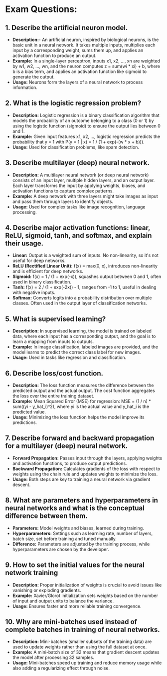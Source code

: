 # Exam Questions:
## 1. Describe the artificial neuron model.

- **Description:**- An artificial neuron, inspired by biological neurons, is the basic unit in a neural network. It takes multiple inputs, multiplies each input by a corresponding weight, sums them up, and applies an activation function to produce an output.
- **Example:** In a single-layer perceptron, inputs x1, x2, ..., xn are weighted by w1, w2, ..., wn, and the neuron computes z = sum(wi * xi) + b, where b is a bias term, and applies an activation function like sigmoid to generate the output.
- **Usage:** Neurons form the layers of a neural network to process information.

## 2. What is the logistic regression problem?

- **Description:** Logistic regression is a binary classification algorithm that models the probability of an outcome belonging to a class (0 or 1) by using the logistic function (sigmoid) to ensure the output lies between 0 and 1.
- **Example:** Given input features x1, x2, ..., logistic regression predicts the probability that y = 1 with P(y = 1 | x) = 1 / (1 + exp(-(w * x + b))).
- **Usage:** Used for classification problems, like spam detection.

## 3. Describe multilayer (deep) neural network.

- **Description:** A multilayer neural network (or deep neural network) consists of an input layer, multiple hidden layers, and an output layer. Each layer transforms the input by applying weights, biases, and activation functions to capture complex patterns.
- **Example:** A deep network with three layers might take images as input and pass them through layers to identify objects.
- **Usage:** Used for complex tasks like image recognition, language processing.

## 4. Describe major activation functions: linear, ReLU, sigmoid, tanh, and softmax, and explain their usage.
- **Linear:** Output is a weighted sum of inputs. No non-linearity, so it's not useful for deep networks.
- **ReLU (Rectified Linear Unit):** f(x) = max(0, x), introduces non-linearity and is efficient for deep networks.
- **Sigmoid:** f(x) = 1 / (1 + exp(-x)), squashes output between 0 and 1, often used in binary classification.
- **Tanh:** f(x) = 2 / (1 + exp(-2x)) - 1, ranges from -1 to 1, useful in dealing with negative inputs.
- **Softmax:** Converts logits into a probability distribution over multiple classes. Often used in the output layer of classification networks.

## 5. What is supervised learning?

- **Description:** In supervised learning, the model is trained on labeled data, where each input has a corresponding output, and the goal is to learn a mapping from inputs to outputs.
- **Example:** In image classification, labeled images are provided, and the model learns to predict the correct class label for new images.
- **Usage:** Used in tasks like regression and classification.

## 6. Describe loss/cost function.

- **Description:** The loss function measures the difference between the predicted output and the actual output. The cost function aggregates the loss over the entire training dataset.
- **Example:** Mean Squared Error (MSE) for regression: MSE = (1 / n) * sum((yi - y_hat_i)^2), where yi is the actual value and y_hat_i is the predicted value.
- **Usage:** Minimizing the loss function helps the model improve its predictions.

## 7. Describe forward and backward propagation for a multilayer (deep) neural network.

- **Forward Propagation:** Passes input through the layers, applying weights and activation functions, to produce output predictions.
- **Backward Propagation:** Calculates gradients of the loss with respect to weights using the chain rule and updates weights to minimize the loss.
- **Usage:** Both steps are key to training a neural network via gradient descent.

## 8. What are parameters and hyperparameters in neural networks and what is the conceptual difference between them.

- **Parameters:** Model weights and biases, learned during training.
- **Hyperparameters:** Settings such as learning rate, number of layers, batch size, set before training and tuned manually.
- **Difference:** Parameters are adjusted by the training process, while hyperparameters are chosen by the developer.

## 9. How to set the initial values for the neural network training

- **Description:** Proper initialization of weights is crucial to avoid issues like vanishing or exploding gradients.
- **Example:** Xavier/Glorot initialization sets weights based on the number of input and output units to balance the variance.
- **Usage:** Ensures faster and more reliable training convergence.

## 10. Why are mini-batches used instead of complete batches in training of neural networks.
- **Description:** Mini-batches (smaller subsets of the training data) are used to update weights rather than using the full dataset at once.
- **Example:** A mini-batch size of 32 means that gradient descent updates the model after processing 32 samples.
- **Usage:** Mini-batches speed up training and reduce memory usage while also adding a regularizing effect through noise.
